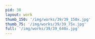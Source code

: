 ```yaml
---
pid: 38
layout: work
thumb_150: '/img/works/39/39_150x.jpg'
thumb_75: '/img/works/39/39_75x.jpg'
full: '/img/works/39/39_640x.jpg'
---
```

